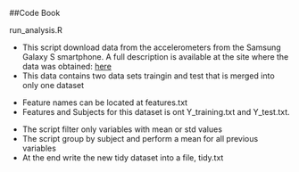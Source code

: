 ##Code Book

run_analysis.R

 * This script download data from the accelerometers from the Samsung Galaxy S smartphone. A full description is available at the site where the data was obtained: [here](http://archive.ics.uci.edu/ml/datasets/Human+Activity+Recognition+Using+Smartphones)
 * This data contains two data sets traingin and test that is merged into only one dataset
  + Feature names can be located at features.txt
  + Features and Subjects for this dataset is ont Y_training.txt and Y_test.txt.
 * The script filter only variables with mean or std values
 * The script group by subject and perform a mean for all previous variables
 * At the end write the new tidy dataset into a file, tidy.txt